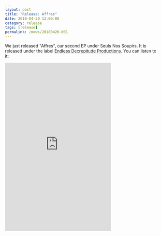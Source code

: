 ```yaml
---
layout: post
title: "Release: Affres"
date: 2018-04-20 12:00:00
category: release
tags: [release]
permalink: /news/20180420-001
---
```


We just released "Affres", our second EP under Seuls Nos Soupirs. It is released under the label [Endless Decrepitude Productions](https://twitter.com/edpfrance). You can <!--more--> listen to it:

<iframe style="border: 0; width: 350px; height: 555px;" src="https://bandcamp.com/EmbeddedPlayer/album=621807604/size=large/bgcol=333333/linkcol=ffffff/transparent=true/" seamless><a href="https://endlessdecrepitudeprod.bandcamp.com/album/affres">Affres by Seuls Nos Soupirs</a></iframe>